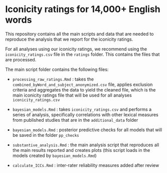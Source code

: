 # Iconicity ratings for 14,000+ English words

This repository contains all the main scripts and data that are needed to reproduce the analysis that we report for the iconicity ratings.

For all analyses using our iconicity ratings, we recommend using the `iconicity_ratings.csv` file in the `ratings` folder. This contains the files that are processed.

The main script folder contains the following files:

- `processing_raw_ratings.Rmd` : takes the `combined_byWord_and_subject_anonymized.csv` file, applies exclusion criteria and aggregates the data to yield the cleaned file, which is the main iconicity ratings file that will be used for all analyses `iconicity_ratings.csv`

- `bayesian_models.Rmd` : takes `iconicity_ratings.csv` and performs a series of analysis, specifically correlations with other lexical measures from published studies that are in the `additional_data` folder

- `bayesian_models.Rmd` : posterior predictive checks for all models that will be saved in the folder `pp_checks`

- `substantive_analysis.Rmd` : the main analysis script that reproduces all the main results reported and creates plots (this script loads in the models created by `bayesian_models.Rmd`)

- `calculate_ICCs.Rmd` : inter-rater reliability measures added after review

